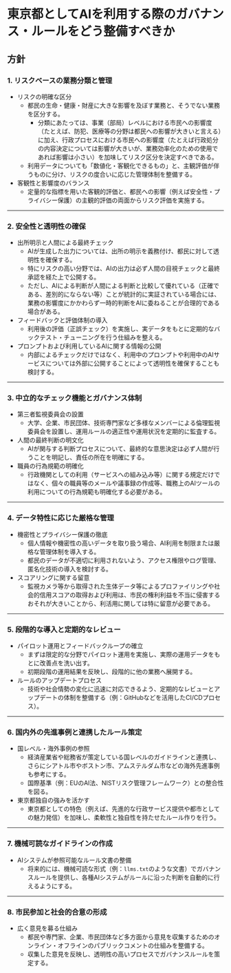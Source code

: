 # 東京都としてAIを利用する際のガバナンス・ルールをどう整備すべきか

## 方針

### 1. リスクベースの業務分類と管理

- リスクの明確な区分
  - 都民の生命・健康・財産に大きな影響を及ぼす業務と、そうでない業務を区分する。
    - 分類にあたっては、事業（部局）レベルにおける市民への影響度（たとえば、防犯、医療等の分野は都民への影響が大きいと言える）に加え、行政プロセスにおける市民への影響度（たとえば行政処分の内容決定については影響が大きいが、業務効率化のための使用であれば影響は小さい）を加味してリスク区分を決定すべきである。
  - 利用データについても「数値化・客観化できるもの」と、主観評価が伴うものに分け、リスクの度合いに応じた管理体制を整備する。
- 客観性と影響度のバランス
  - 定量的な指標を用いた客観的評価と、都民への影響（例えば安全性・プライバシー保護）の主観的評価の両面からリスク評価を実施する。

------

### 2. 安全性と透明性の確保

- 出所明示と人間による最終チェック
  - AIが生成した出力については、出所の明示を義務付け、都民に対して透明性を確保する。
  - 特にリスクの高い分野では、AIの出力は必ず人間の目視チェックと最終承認を経た上で公開する。
  - ただし、AIによる判断が人間による判断と比較して優れている（正確である、差別的にならない等）ことが統計的に実証されている場合には、業務の影響度にかかわらず一時的判断をAIに委ねることが合理的である場合がある。
- フィードバックと評価体制の導入
  - 利用後の評価（正誤チェック）を実施し、実データをもとに定期的なバックテスト・チューニングを行う仕組みを整える。
- プロンプトおよび利用しているAIに関する情報の公開
  - 内部によるチェックだけではなく、利用中のプロンプトや利用中のAIサービスについては外部に公開することによって透明性を確保することも検討する。

------

### 3. 中立的なチェック機能とガバナンス体制

- 第三者監視委員会の設置
  - 大学、企業、市民団体、技術専門家など多様なメンバーによる倫理監視委員会を設置し、運用ルールの適正性や運用状況を定期的に監査する。
- 人間の最終判断の明文化
  - AIが関与する判断プロセスについて、最終的な意思決定は必ず人間が行うことを明記し、責任の所在を明確にする。
- 職員の行為規範の明確化
  - 行政機関としての利用（サービスへの組み込み等）に関する規定だけではなく、個々の職員等のメールや議事録の作成等、職務上のAIツールの利用についての行為規範も明確化する必要がある。

------

### 4. データ特性に応じた厳格な管理

- 機密性とプライバシー保護の徹底
  - 個人情報や機密性の高いデータを取り扱う場合、AI利用を制限または厳格な管理体制を導入する。
  - 都民のデータが不適切に利用されないよう、アクセス権限やログ管理、匿名化技術の導入を検討する。
- スコアリングに関する留意
  - 監視カメラ等から取得された生体データ等によるプロファイリングや社会的信用スコアの取得および利用は、市民の権利利益を不当に侵害するおそれが大きいことから、利活用に関しては特に留意が必要である。

------

### 5. 段階的な導入と定期的なレビュー

- パイロット運用とフィードバックループの確立
  - まずは限定的な分野でパイロット運用を実施し、実際の運用データをもとに改善点を洗い出す。
  - 初期段階の運用結果を反映し、段階的に他の業務へ展開する。
- ルールのアップデートプロセス
  - 技術や社会情勢の変化に迅速に対応できるよう、定期的なレビューとアップデートの体制を整備する（例：GitHubなどを活用したCI/CDプロセス）。

------

### 6. 国内外の先進事例と連携したルール策定

- 国レベル・海外事例の参照
  - 経済産業省や総務省が策定している国レベルのガイドラインと連携し、さらにシアトル市やボストン市、アムステルダム市などの海外先進事例も参考にする。
  - 国際基準（例：EUのAI法、NISTリスク管理フレームワーク）との整合性を図る。
- 東京都独自の強みを活かす
  - 東京都としての特色（例えば、先進的な行政サービス提供や都市としての魅力発信）を加味し、柔軟性と独自性を持たせたルール作りを行う。

------

### 7. 機械可読なガイドラインの作成

- AIシステムが参照可能なルール文書の整備
  - 将来的には、機械可読な形式（例：`llms.txt`のような文書）でガバナンスルールを提供し、各種AIシステムがルールに沿った判断を自動的に行えるようにする。

------

### 8. 市民参加と社会的合意の形成

- 広く意見を募る仕組み
  - 都民や専門家、企業、市民団体など多方面から意見を収集するためのオンライン・オフラインのパブリックコメントの仕組みを整備する。
  - 収集した意見を反映し、透明性の高いプロセスでガバナンスルールを策定する。
